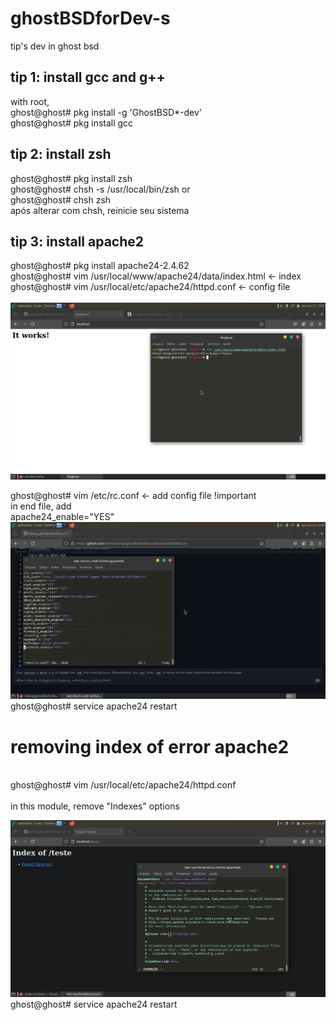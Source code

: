 # ghostBSDforDev-s
tip's dev in ghost bsd

## tip 1: install gcc and g++
with root, <br>
ghost@ghost# pkg install -g 'GhostBSD*-dev' <br>
ghost@ghost# pkg install gcc


## tip 2: install zsh 
ghost@ghost# pkg install zsh <br>
ghost@ghost# chsh -s /usr/local/bin/zsh   or <br>
ghost@ghost# chsh zsh  <br>
após alterar com chsh, reinicie seu sistema

## tip 3: install apache2
ghost@ghost#  pkg install apache24-2.4.62  <br>
ghost@ghost#  vim /usr/local/www/apache24/data/index.html   <- index <br>
ghost@ghost#  vim /usr/local/etc/apache24/httpd.conf        <- config file <br> <br>
![screenshot](screenshot.png)

ghost@ghost#  vim /etc/rc.conf       <- add config file !important <br>
in end file, add <br>
apache24_enable="YES"
![screenshot](screenshotone.png)
<br>
ghost@ghost# service apache24 restart

<h1>removing index of error apache2</h1>  <br>
ghost@ghost#  vim /usr/local/etc/apache24/httpd.conf   <br>
<br> in this module, remove "Indexes" options <br>

![screenshot](screenshotwo.png)
<br>ghost@ghost# service apache24 restart <br>
